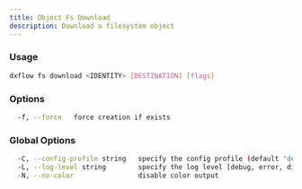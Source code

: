 ```yaml
---
title: Object Fs Download 
description: Download a filesystem object
---
```


### Usage

```bash
dxflow fs download <IDENTITY> [DESTINATION] [flags]
```

### Options

```bash
  -f, --force   force creation if exists
```

### Global Options

```bash
  -C, --config-profile string   specify the config profile (default "default")
  -L, --log-level string        specify the log level [debug, error, disabled] (default "disabled")
  -N, --no-color                disable color output
```

